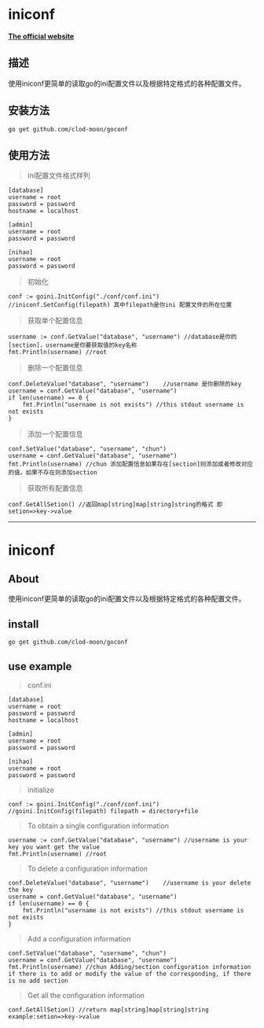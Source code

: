 iniconf
========

**[The official website](https://github.com/clod-moon)**
## 描述

使用iniconf更简单的读取go的ini配置文件以及根据特定格式的各种配置文件。

## 安装方法

	go get github.com/clod-moon/goconf

## 使用方法

>ini配置文件格式样列

	[database]
	username = root
	password = password
	hostname = localhost
	
	[admin]
	username = root
	password = password
	
	[nihao]
	username = root
	password = password

>初始化

	conf := goini.InitConfig("./conf/conf.ini") //iniconf.SetConfig(filepath) 其中filepath是你ini 配置文件的所在位置

>获取单个配置信息

	username := conf.GetValue("database", "username") //database是你的[section]，username是你要获取值的key名称
	fmt.Println(username) //root

>删除一个配置信息

	conf.DeleteValue("database", "username")	//username 是你删除的key
	username = conf.GetValue("database", "username")
	if len(username) == 0 {
		fmt.Println("username is not exists") //this stdout username is not exists
	}

>添加一个配置信息

	conf.SetValue("database", "username", "chun")
	username = conf.GetValue("database", "username")
	fmt.Println(username) //chun 添加配置信息如果存在[section]则添加或者修改对应的值，如果不存在则添加section

>获取所有配置信息

	conf.GetAllSetion() //返回map[string]map[string]string的格式 即setion=>key->value

---

iniconf
========


## About

使用iniconf更简单的读取go的ini配置文件以及根据特定格式的各种配置文件。

## install

	go get github.com/clod-moon/goconf

## use example

>conf.ini

	[database]
	username = root
	password = password
	hostname = localhost
	
	[admin]
	username = root
	password = password
	
	[nihao]
	username = root
	password = password

>initialize

	conf := goini.InitConfig("./conf/conf.ini") //goini.InitConfig(filepath) filepath = directory+file

>To obtain a single configuration information

	username := conf.GetValue("database", "username") //username is your key you want get the value
	fmt.Println(username) //root

>To delete a configuration information

	conf.DeleteValue("database", "username")	//username is your delete the key
	username = conf.GetValue("database", "username")
	if len(username) == 0 {
		fmt.Println("username is not exists") //this stdout username is not exists
	}

>Add a configuration information

	conf.SetValue("database", "username", "chun")
	username = conf.GetValue("database", "username")
	fmt.Println(username) //chun Adding/section configuration information if there is to add or modify the value of the corresponding, if there is no add section

>Get all the configuration information

	conf.GetAllSetion() //return map[string]map[string]string  example:setion=>key->value



